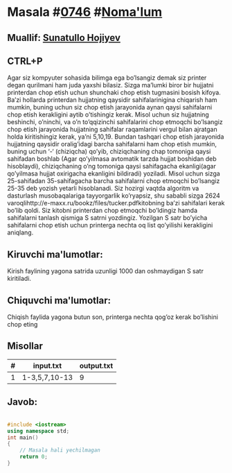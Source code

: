 
<h1>Masala #<a href="https://robocontest.uz/tasks/0746">0746</a> #<a href="https://robocontest.uz/tasks?category=1">Noma'lum</a></h1>
<h2> Muallif: <a href="https://robocontest.uz/profile/sunnat">Sunatullo Hojiyev</a></h2>
<h2>CTRL+P</h2>
<p>Agar siz kompyuter sohasida bilimga ega bo’lsangiz demak siz printer degan qurilmani ham juda yaxshi bilasiz. Sizga ma’lumki biror bir hujjatni printerdan chop etish uchun shunchaki chop etish tugmasini bosish kifoya. Ba’zi hollarda printerdan hujjatning qaysidir sahifalarinigina chiqarish ham mumkin, buning uchun siz chop etish jarayonida aynan qaysi sahifalarni chop etish kerakligini aytib o’tishingiz kerak. Misol uchun siz hujjatning beshinchi, o’ninchi, va o’n to’qqizinchi sahifalarini chop etmoqchi bo’lsangiz chop etish jarayonida hujjatning sahifalar raqamlarini vergul bilan ajratgan holda kiritishingiz kerak, ya’ni 5,10,19. Bundan tashqari chop etish jarayonida hujjatning qaysidir oralig’idagi barcha sahifalarni ham chop etish mumkin, buning uchun ‘-‘ (chiziqcha) qo’yib, chiziqchaning chap tomoniga qaysi sahifadan boshlab (Agar qo’yilmasa avtomatik tarzda hujjat boshidan deb hisoblaydi), chiziqchaning o’ng tomoniga qaysi sahifagacha ekanligi(agar qo’yilmasa hujjat oxirigacha ekanligini bildiradi) yoziladi. Misol uchun sizga 25-sahifadan 35-sahifagacha barcha sahifalarni chop etmoqchi bo’lsangiz 25-35 deb yozish yetarli hisoblanadi.
Siz hozirgi vaqtda algoritm va dasturlash musobaqalariga tayyorgarlik ko’ryapsiz, shu sababli sizga 2624 varoqlihttp://e-maxx.ru/bookz/files/tucker.pdfkitobning ba’zi sahifalari kerak bo’lib qoldi. Siz kitobni printerdan chop etmoqchi bo’ldingiz hamda sahifalarni tanlash qismiga S satrni yozdingiz.
Yozilgan S satr bo’yicha sahifalarni chop etish uchun printerga nechta oq list qo’yilishi kerakligini aniqlang.</p>
<h2>Kiruvchi ma'lumotlar:</h2>
<p>Kirish faylining yagona satrida uzunligi 1000 dan oshmaydigan S satr kiritiladi.</p>
<h2>Chiquvchi ma'lumotlar:</h2>
<p>Chiqish faylida yagona butun son, printerga nechta qog’oz kerak bo’lishini chop eting</p>
<h2>Misollar</h2>
<table>
    <thead>
        <tr>
            <th>#</th>
            <th>input.txt</th>
            <th>output.txt</th>
        </tr>
    </thead>
    <tbody>
            <tr>
                <td>1</td>
                <td>1-3,5,7,10-13</td>
                <td>9</td>
            </tr>
    </tbody>
    </table>
    
<h2>Javob:</h2>

######
```cpp
#include <iostream>
using namespace std;
int main()
{
    // Masala hali yechilmagan
    return 0;
}
```
